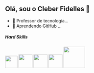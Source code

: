 ## Olá, sou o Cleber Fidelles 👋



- 🔭 Professor de tecnologia...
- 🌱 Aprendendo GitHub ...

##### Hard Skills

<div style="display:inline_block">
  <img src = "https://github.com/user-attachments/assets/4ffbbeb1-2262-4b77-8846-4445531e907c" width = "40">
  <img src = "https://github.com/user-attachments/assets/e7639289-3564-4097-8f7a-4ca533fc964b" width = "45">
  <img src = "https://github.com/user-attachments/assets/7ac76a4f-1c54-4349-b732-95f61e44a12b" width = "45">
  <img src = "https://github.com/user-attachments/assets/6be73b58-3081-43c1-9bce-0e8aa509b9df" width = "45">
  <img src = "https://github.com/user-attachments/assets/98b1920d-930f-4a4f-aeab-362ba360addb" width = "70">
</div>


